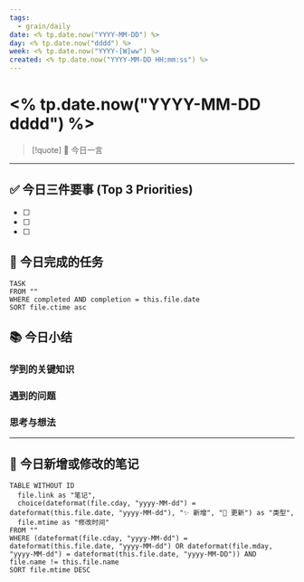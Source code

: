 ```yaml
---
tags:
  - grain/daily
date: <% tp.date.now("YYYY-MM-DD") %>
day: <% tp.date.now("dddd") %>
week: <% tp.date.now("YYYY-[W]ww") %>
created: <% tp.date.now("YYYY-MM-DD HH:mm:ss") %>
---
```

# <% tp.date.now("YYYY-MM-DD dddd") %>

> [!quote] 💭 今日一言
> 

---

## ✅ 今日三件要事 (Top 3 Priorities)
- [ ] 
- [ ] 
- [ ] 

## 📝 今日完成的任务
```dataview
TASK
FROM ""
WHERE completed AND completion = this.file.date
SORT file.ctime asc
```

## 📚 今日小结

### 学到的关键知识

### 遇到的问题

### 思考与想法

---

## 📌 今日新增或修改的笔记
```dataview
TABLE WITHOUT ID
  file.link as "笔记",
  choice(dateformat(file.cday, "yyyy-MM-dd") = dateformat(this.file.date, "yyyy-MM-dd"), "✨ 新增", "🔄 更新") as "类型",
  file.mtime as "修改时间"
FROM ""
WHERE (dateformat(file.cday, "yyyy-MM-dd") = dateformat(this.file.date, "yyyy-MM-dd") OR dateformat(file.mday, "yyyy-MM-dd") = dateformat(this.file.date, "yyyy-MM-DD")) AND file.name != this.file.name
SORT file.mtime DESC
```
